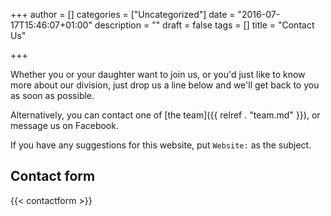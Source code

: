 +++
author = []
categories = ["Uncategorized"]
date = "2016-07-17T15:46:07+01:00"
description = ""
draft = false
tags = []
title = "Contact Us"

+++

Whether you or your daughter want to join us, or you'd just like to know more about our division, just drop us a line below and we'll get back to you as soon as possible.

Alternatively, you can contact one of [the team]({{ relref . "team.md" }}), or message us on Facebook.

If you have any suggestions for this website, put `Website:` as the subject.

## Contact form

{{< contactform >}} 
